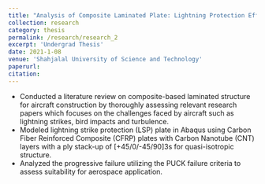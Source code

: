 ```yaml
---
title: "Analysis of Composite Laminated Plate: Lightning Protection Effect and Damage Mechanism."
collection: research
category: thesis
permalink: /research/research_2
excerpt: 'Undergrad Thesis'
date: 2021-1-08
venue: 'Shahjalal University of Science and Technology'
paperurl: 
citation: 
---
```

* Conducted a literature review on composite-based laminated structure for aircraft construction by thoroughly assessing relevant research papers which focuses on the challenges faced by aircraft such as lightning strikes, bird impacts and turbulence.
* Modeled lightning strike protection (LSP) plate in Abaqus using Carbon Fiber Reinforced Composite (CFRP) plates with Carbon Nanotube (CNT) layers with a ply stack-up of [+45/0/-45/90]3s for quasi-isotropic structure.
* Analyzed the progressive failure utilizing the PUCK failure criteria to assess suitability for aerospace application.